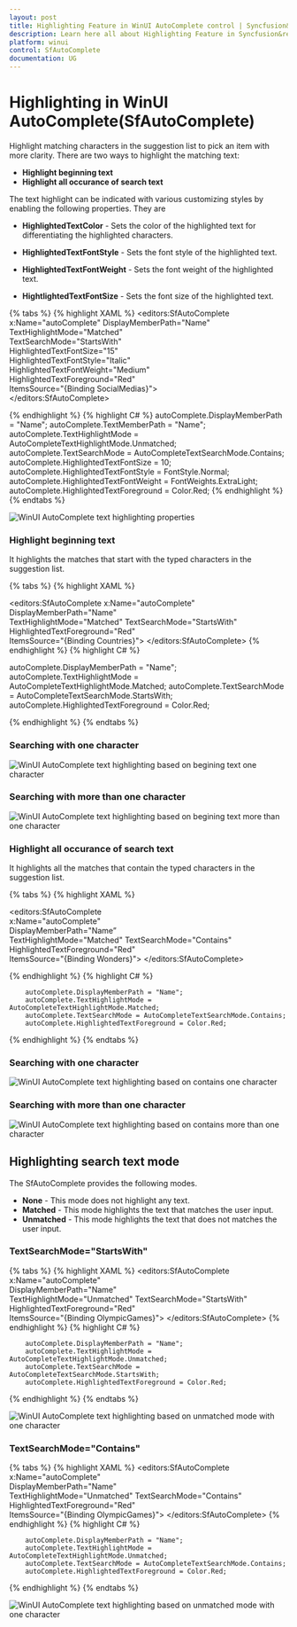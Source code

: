 ```yaml
---
layout: post
title: Highlighting Feature in WinUI AutoComplete control | Syncfusion&reg;
description: Learn here all about Highlighting Feature in Syncfusion&reg; WinUI AutoComplete control into WinUI application.
platform: winui
control: SfAutoComplete
documentation: UG
---
```


# Highlighting in WinUI AutoComplete(SfAutoComplete)

Highlight matching characters in the suggestion list to pick an item with more clarity. There are two ways to highlight the matching text:

* **Highlight beginning text**
* **Highlight all occurance of search text**


The text highlight can be indicated with various customizing styles by enabling the following properties. They are

* **HighlightedTextColor** - Sets the color of the highlighted text for differentiating the highlighted characters.

* **HighlightedTextFontStyle** - Sets the font style of the highlighted text.
        
* **HighlightedTextFontWeight** - Sets the font weight of the highlighted text.

* **HightlightedTextFontSize** - Sets the font size of the highlighted text.

{% tabs %}
{% highlight XAML %}
    <editors:SfAutoComplete x:Name="autoComplete"
                            DisplayMemberPath="Name"                       
                            TextHighlightMode="Matched"                                
                            TextSearchMode="StartsWith"                               
                            HighlightedTextFontSize="15"                               
                            HighlightedTextFontStyle="Italic"                               
                            HighlightedTextFontWeight="Medium"                                
                            HighlightedTextForeground="Red"                                
                            ItemsSource="{Binding SocialMedias}">       
    </editors:SfAutoComplete>

{% endhighlight %}
{% highlight C# %}
        autoComplete.DisplayMemberPath = "Name";
        autoComplete.TextMemberPath = "Name";
        autoComplete.TextHighlightMode = AutoCompleteTextHighlightMode.Unmatched;
        autoComplete.TextSearchMode = AutoCompleteTextSearchMode.Contains;
        autoComplete.HighlightedTextFontSize = 10;
        autoComplete.HighlightedTextFontStyle = FontStyle.Normal;
        autoComplete.HighlightedTextFontWeight = FontWeights.ExtraLight;
        autoComplete.HighlightedTextForeground = Color.Red;
{% endhighlight %}
{% endtabs %}

![WinUI AutoComplete text highlighting properties](Highlighting_images/winui-autocomplete-highlightingproperties.png)



### **Highlight beginning text**
It highlights the matches that start with the typed characters in the suggestion list.

{% tabs %}
{% highlight XAML %}

<editors:SfAutoComplete x:Name="autoComplete"                            
                        DisplayMemberPath="Name"                             
                        TextHighlightMode="Matched"
                        TextSearchMode="StartsWith"                           
                        HighlightedTextForeground="Red"                               
                        ItemsSource="{Binding Countries}">
</editors:SfAutoComplete>
{% endhighlight %}
{% highlight C# %}

autoComplete.DisplayMemberPath = "Name";
autoComplete.TextHighlightMode = AutoCompleteTextHighlightMode.Matched;
autoComplete.TextSearchMode = AutoCompleteTextSearchMode.StartsWith;
autoComplete.HighlightedTextForeground = Color.Red;


{% endhighlight %}
{% endtabs %}

### Searching with one character

![WinUI AutoComplete text highlighting based on begining text one character](Highlighting_images/winui-autocomplete-textsearchmode-startswith-onecharacter.png)

### Searching with more than one character

![WinUI AutoComplete text highlighting based on begining text more than one character](Highlighting_images/winui-autocomplete-textsearchmode-startswith-morethanonecharacter.png)




### **Highlight all occurance of search text**
It highlights all the matches that contain the typed characters in the suggestion list. 



{% tabs %}
{% highlight XAML %}

<editors:SfAutoComplete     
                x:Name="autoComplete"                      
                DisplayMemberPath="Name”                              
                TextHighlightMode="Matched"
                TextSearchMode="Contains"                           
                HighlightedTextForeground="Red"                               
                ItemsSource="{Binding Wonders}">
</editors:SfAutoComplete>

{% endhighlight %}
{% highlight C# %}

        autoComplete.DisplayMemberPath = "Name";
        autoComplete.TextHighlightMode = AutoCompleteTextHighlightMode.Matched;
        autoComplete.TextSearchMode = AutoCompleteTextSearchMode.Contains;
        autoComplete.HighlightedTextForeground = Color.Red;

{% endhighlight %}
{% endtabs %}

### Searching with one character
![WinUI AutoComplete text highlighting based on contains one character](Highlighting_images/winui-autocomplete-textsearchmode-contains-one.png)

### Searching with more than one character

![WinUI AutoComplete text highlighting based on contains more than one character](Highlighting_images/winui-autocomplete-textsearchmode-contains-morethanone.png)


## **Highlighting search text mode** 
 The SfAutoComplete provides the following modes.
* **None** - This mode does not highlight any text.
* **Matched** - This mode highlights the text that matches the user input.
* **Unmatched** - This mode highlights the text that does not matches the user input.

###  TextSearchMode="StartsWith"          
{% tabs %}
{% highlight XAML %}
               <editors:SfAutoComplete         
                                x:Name="autoComplete"                   
                                DisplayMemberPath="Name"                               
                                TextHighlightMode="Unmatched"
                                TextSearchMode="StartsWith"                              
                                HighlightedTextForeground="Red"                                
                                ItemsSource="{Binding OlympicGames}">
              </editors:SfAutoComplete>
{% endhighlight %}
{% highlight C# %}

        autoComplete.DisplayMemberPath = "Name";
        autoComplete.TextHighlightMode = AutoCompleteTextHighlightMode.Unmatched;
        autoComplete.TextSearchMode = AutoCompleteTextSearchMode.StartsWith;
        autoComplete.HighlightedTextForeground = Color.Red;

{% endhighlight %}
{% endtabs %}

![WinUI AutoComplete text highlighting based on unmatched mode with one character](Highlighting_images/winui-autocomplete-texthighlightmode-unmatched-startswith.png)

###  TextSearchMode="Contains"           
{% tabs %}
{% highlight XAML %}
               <editors:SfAutoComplete        
                                x:Name="autoComplete"                    
                                DisplayMemberPath="Name"                               
                                TextHighlightMode="Unmatched"
                                TextSearchMode="Contains"                              
                                HighlightedTextForeground="Red"                                
                                ItemsSource="{Binding OlympicGames}">
              </editors:SfAutoComplete>
{% endhighlight %}
{% highlight C# %}

        autoComplete.DisplayMemberPath = "Name";
        autoComplete.TextHighlightMode = AutoCompleteTextHighlightMode.Unmatched;
        autoComplete.TextSearchMode = AutoCompleteTextSearchMode.Contains;
        autoComplete.HighlightedTextForeground = Color.Red;

{% endhighlight %}
{% endtabs %}

![WinUI AutoComplete text highlighting based on unmatched mode with one character](Highlighting_images/winui-autocomplete-texthighlightmode-unmatched-contains.png)





